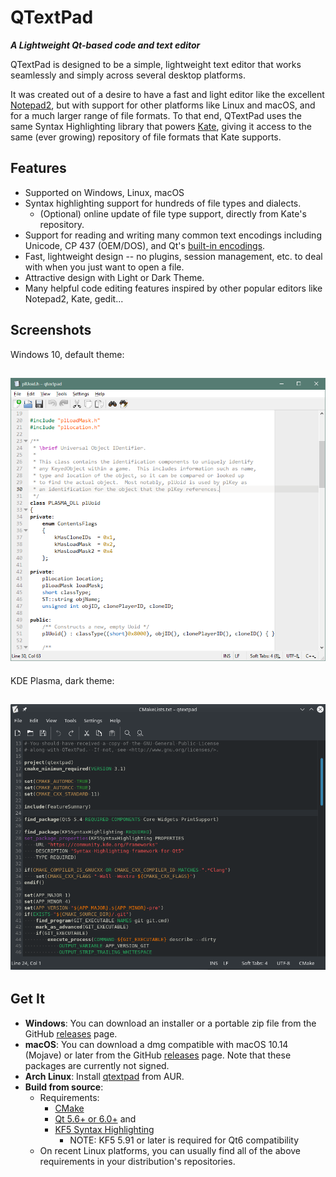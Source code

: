 # QTextPad
***A Lightweight Qt-based code and text editor***

QTextPad is designed to be a simple, lightweight text editor that works
seamlessly and simply across several desktop platforms.

It was created out of a desire to have a fast and light editor like
the excellent [Notepad2](http://www.flos-freeware.ch/notepad2.html),
but with support for other platforms like Linux and macOS,
and for a much larger range of file formats.  To that end, QTextPad
uses the same Syntax Highlighting library that powers
[Kate](https://kate-editor.org/), giving it access to the same (ever
growing) repository of file formats that Kate supports.

## Features
* Supported on Windows, Linux, macOS
* Syntax highlighting support for hundreds of file types and dialects.
  * (Optional) online update of file type support, directly from
    Kate's repository.
* Support for reading and writing many common text encodings including
  Unicode, CP 437 (OEM/DOS), and Qt's
  [built-in encodings](https://doc.qt.io/qt-5/qtextcodec.html#details).
* Fast, lightweight design -- no plugins, session management, etc.
  to deal with when you just want to open a file.
* Attractive design with Light or Dark Theme.
* Many helpful code editing features inspired by other popular editors
  like Notepad2, Kate, gedit...

## Screenshots
Windows 10, default theme:

![Windows 10](ss_win.png)
---

KDE Plasma, dark theme:

![Arch Linux](ss_lnx.png)
---

## Get It

* **Windows**:  You can download an installer or a portable zip file from
  the GitHub [releases](https://github.com/zrax/qtextpad/releases) page.
* **macOS**:  You can download a dmg compatible with macOS 10.14 (Mojave)
  or later from the GitHub [releases](https://github.com/zrax/qtextpad/releases)
  page.  Note that these packages are currently not signed.
* **Arch Linux**:  Install [qtextpad](https://aur.archlinux.org/packages/qtextpad)
  from AUR.
* **Build from source**:
  * Requirements:
    * [CMake](https://cmake.org/download)
    * [Qt 5.6+ or 6.0+](https://www.qt.io/download) and
    * [KF5 Syntax Highlighting](https://download.kde.org/stable/frameworks)
      * NOTE: KF5 5.91 or later is required for Qt6 compatibility
  * On recent Linux platforms, you can usually find all of the above
    requirements in your distribution's repositories.
